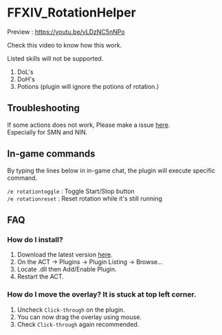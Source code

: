 # FFXIV_RotationHelper

Preview : https://youtu.be/vLDzNC5nNPo

Check this video to know how this work.

Listed skills will not be supported.
1. DoL's
2. DoH's
3. Potions (plugin will ignore the potions of rotation.)

## Troubleshooting
If some actions does not work, Please make a issue [here](https://github.com/Elysia-ff/FFXIV_RotationHelper/issues/new?assignees=&labels=&template=bug_report.md&title=).  
Especially for SMN and NIN.


## In-game commands
By typing the lines below in in-game chat, the plugin will execute specific command.  

`/e rotationtoggle` : Toggle Start/Stop button  
`/e rotationreset` : Reset rotation while it's still running  


## FAQ
### How do I install?  
1. Download the latest version [here](https://github.com/Elysia-ff/FFXIV_RotationHelper/releases/latest).  
2. On the ACT -> Plugins -> Plugin Listing -> Browse...  
3. Locate .dll then Add/Enable Plugin.  
4. Restart the ACT.

### How do I move the overlay? It is stuck at top left corner.  
1. Uncheck `Click-through` on the plugin.
2. You can now drag the overlay using mouse.
3. Check `Click-through` again recommended.
